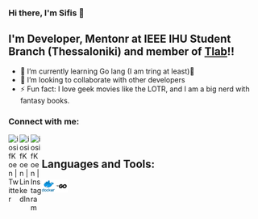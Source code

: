 ### Hi there, I'm Sifis 👋

<!-- [![Twitter Follow](https://img.shields.io/twitter/follow/codeSTACKr?color=1DA1F2&logo=twitter&style=for-the-badge)](https://twitter.com/KoenIosif)

-->
## I'm Developer, Mentonr at IEEE IHU Student Branch (Thessaloniki) and member of [Tlab][TlabWebsite]!!

 <!-- 

[![Website](https://www.tlab.gr/wp-content/uploads/2016/10/logo.png)](https://www.tlab.gr/)

- 🔭 I just launched with:
-->

- 🌱 I’m currently learning Go lang (I am tring at least)🤣
- 👯 I’m looking to collaborate with other developers
- ⚡ Fun fact: I love geek movies like the LOTR, and I am a big nerd with fantasy books.

### Connect with me:
[<img align="left" alt="iosifKoen | Twitter" width="22px" src="https://cdn.jsdelivr.net/npm/simple-icons@v3/icons/twitter.svg" />][twitter]
[<img align="left" alt="iosifKoen | LinkedIn" width="22px" src="https://cdn.jsdelivr.net/npm/simple-icons@v3/icons/linkedin.svg" />][linkedin]
[<img align="left" alt="iosifKoen | Instagram" width="22px" src="https://cdn.jsdelivr.net/npm/simple-icons@v3/icons/instagram.svg" />][instagram]
 
 <br />

## Languages and Tools:

<img align="left" alt="Docker" width="26px" src="https://raw.githubusercontent.com/github/explore/80688e429a7d4ef2fca1e82350fe8e3517d3494d/topics/docker/docker.png" />
<img align="left" alt="Docker" width="26px" src="https://raw.githubusercontent.com/github/explore/80688e429a7d4ef2fca1e82350fe8e3517d3494d/topics/Go/Go.png" />



[TlabWebsite]: https://www.tlab.gr/
[twitter]: https://twitter.com/KoenIosif
[instagram]: https://www.instagram.com/iosif_96
[linkedin]: https://www.linkedin.com/in/iosif-koen/